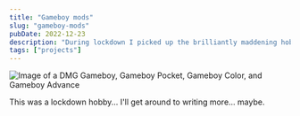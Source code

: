 ```yaml
---
title: "Gameboy mods"
slug: "gameboy-mods"
pubDate: 2022-12-23
description: "During lockdown I picked up the brilliantly maddening hobby of modifying Gameboys."
tags: ["projects"]
---
```


![Image of a DMG Gameboy, Gameboy Pocket, Gameboy Color, and Gameboy Advance](https://img.mightydinosaur.dev/posts/gameboys.avif)

This was a lockdown hobby... I'll get around to writing more... maybe.
